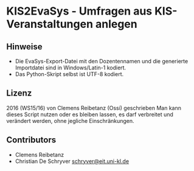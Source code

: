 KIS2EvaSys - Umfragen aus KIS-Veranstaltungen anlegen
===

## Hinweise
* Die EvaSys-Export-Datei mit den Dozentennamen und die generierte Importdatei sind in Windows/Latin-1 kodiert.
* Das Python-Skript selbst ist UTF-8 kodiert.

## Lizenz
2016 (WS15/16) von Clemens Reibetanz (Ossi) geschrieben
Man kann dieses Script nutzen oder es bleiben lassen, es darf verbreitet und verändert werden, ohne jegliche Einschränkungen.

## Contributors
* Clemens Reibetanz
* Christian De Schryver <schryver@eit.uni-kl.de>
